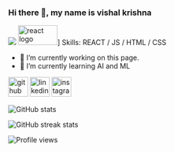 ### Hi there 👋, my name is vishal krishna
![](https://vishalkrishna8.github.io/github-profile-readme-generator/images/banner.png)
<img src='https://images.app.goo.gl/xi3YbdEzRhg3J6CFA' alt='react logo' height='40' width='80'>]
Skills: REACT / JS / HTML / CSS

- 🔭 I’m currently working on this page. 
- 🌱 I’m currently learning AI and ML 


[<img src='https://cdn.jsdelivr.net/npm/simple-icons@3.0.1/icons/github.svg' alt='github' height='40'>](https://github.com/vishalkrishna8)  [<img src='https://cdn.jsdelivr.net/npm/simple-icons@3.0.1/icons/linkedin.svg' alt='linkedin' height='40'>](https://www.linkedin.com/in/vishalkrishna8/)  [<img src='https://cdn.jsdelivr.net/npm/simple-icons@3.0.1/icons/instagram.svg' alt='instagram' height='40'>](https://www.instagram.com/vishal.m.s.d/)  

![GitHub stats](https://github-readme-stats.vercel.app/api?username=vishalkrishna8&show_icons=true)  

![GitHub streak stats](https://streak-stats.demolab.com/?user=vishalkrishna8)  

![Profile views](https://gpvc.arturio.dev/vishalkrishna8)  
